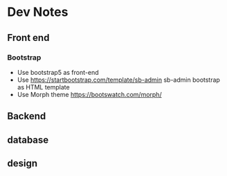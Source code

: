 # Dev Notes

## Front end
### Bootstrap
- Use bootstrap5 as front-end
- Use https://startbootstrap.com/template/sb-admin sb-admin bootstrap as HTML template
- Use Morph theme https://bootswatch.com/morph/

## Backend

## database

## design